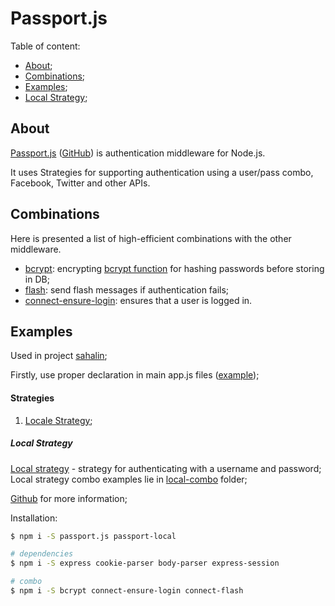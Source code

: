 # Passport.js
Table of content:
- [About](#about);
- [Combinations](#combinations);
- [Examples](#examples);
- [Local Strategy](#local-strategy);

## About
[Passport.js](http://www.passportjs.org/docs/) ([GitHub](https://github.com/jaredhanson/passport)) is authentication middleware for Node.js.

It uses Strategies for supporting authentication using a user/pass combo, Facebook, Twitter and other APIs.

## Combinations
Here is presented a list of high-efficient combinations with the other middleware.

- [bcrypt](../bcrypt/): encrypting [bcrypt function](https://en.wikipedia.org/wiki/Bcrypt) for hashing passwords before storing in DB;
- [flash](https://github.com/ned4ded/snippets/tree/master/frameworks/express/flash): send flash messages if authentication fails;
- [connect-ensure-login](https://github.com/ned4ded/snippets/tree/master/frameworks/express/connect-ensure-login/): ensures that a user is logged in.

## Examples
Used in project [sahalin](https://github.com/ned4ded/sahalin);

Firstly, use proper declaration in main app.js files ([example](./app.js));

#### Strategies
1. [Locale Strategy](#local-strategy);

##### Local Strategy
[Local strategy](./local.js) - strategy for authenticating with a username and password; Local strategy combo examples lie in [local-combo](./local-combo/) folder;

[Github](https://github.com/jaredhanson/passport-local) for more information;

Installation:
``` bash
$ npm i -S passport.js passport-local

# dependencies
$ npm i -S express cookie-parser body-parser express-session

# combo
$ npm i -S bcrypt connect-ensure-login connect-flash
```
